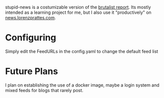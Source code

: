 stupid-news is a costumizable version of the [brutalist report](https://brutalist.report/about).
Its mostly intended as a learning project for me, but I also use it "productively" on [news.lorenzprattes.com](http://news.lorenzprattes.com).

# Configuring
Simply edit the FeedURLs in the config.yaml to change the default feed list

# Future Plans
I plan on establishing the use of a docker image, maybe a login system and mixed feeds for blogs that rarely post.